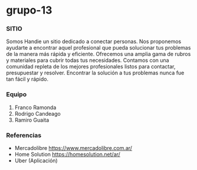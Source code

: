 # grupo-13

### SITIO
Somos Handie un sitio dedicado a conectar personas. Nos proponemos ayudarte a encontrar aquel profesional que pueda solucionar tus problemas de la manera más rápida y eficiente. Ofrecemos una amplia gama de rubros y materiales para cubrir todas tus necesidades. 
Contamos con una comunidad repleta de los mejores profesionales listos para contactar, presupuestar y resolver.
Encontrar la solución a tus problemas nunca fue tan fácil y rápido.


### Equipo
1. Franco Ramonda
2. Rodrigo Candeago
3. Ramiro Guaita


### Referencias
- Mercadolibre https://www.mercadolibre.com.ar/
- Home Solution   https://homesolution.net/ar/
- Uber (Aplicación) 

